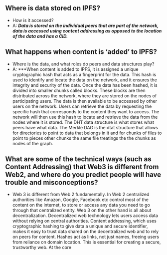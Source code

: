 ## Where is data stored on IPFS?
- How is it accessed?
- A: ***Data is stored on the individual peers that are part of the network, data is accessed using content addressing as opposed to the location of the data and has a CID.***
    
## What happens when content is ‘added’ to IPFS?
- Where is the data, and what roles do peers and data structures play?
- A: ***When content is added to IPFS, it is assigned a unique cryptographic hash that acts as a fingerprint for the data. This hash is used to identify and locate the data on the network, and it ensures the integrity and security of the data. Once the data has been hashed, it is divided into smaller chunks called blocks. These blocks are then distributed across the network, where they are stored on the nodes of participating users. The data is then available to be accessed by other users on the network. Users can retrieve the data by requesting the specific hash that corresponds to the content they want to access. The network will then use this hash to locate and retrieve the data from the nodes where it is stored. The DHT data structure is what stores what peers have what data. The Merkle DAG is the dtat structure that allows for directories to point to data that belongs in it and for chunks of files to point to pieces other chunks the same file treatings the the chunks as nodes of the graph.

## What are some of the technical ways (such as Content Addressing) that Web3 is different from Web2, and where do you predict people will have trouble and misconceptions?

- Web 3 is different from Web 2 fundamentally. In Web 2 centralized authorities like Amazon, Google, Facebook etc control most of the content on the internet, to store or access any data you need to go through that centralized entity. Web 3 on the other hand is all about decentralization. Decentralized web technology lets users access data without relying on central authorities. Content addressing, which uses cryptographic hashing to give data a unique and secure identifier, makes it easy to trust data shared on the decentralized web and to rely on peers for content. Hashes act as links, not just names, freeing users from reliance on domain location. This is essential for creating a secure, trustworthy web. At the core 

